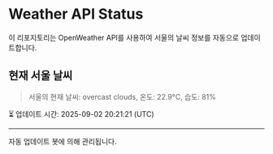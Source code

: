 
# Weather API Status

이 리포지토리는 OpenWeather API를 사용하여 서울의 날씨 정보를 자동으로 업데이트합니다.

## 현재 서울 날씨
> 서울의 현재 날씨: overcast clouds, 온도: 22.9°C, 습도: 81%

⏳ 업데이트 시간: 2025-09-02 20:21:21 (UTC)

---
자동 업데이트 봇에 의해 관리됩니다.
